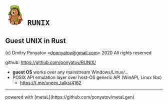 # ![logo](doc/logo.png) `RUNIX`
## Guest UNIX in Rust

(c) Dmitry Ponyatov <<dponyatov@gmail.com>> 2020 All rights reserved

github: https://github.com/ponyatov/RUNIX/


* **guest OS** works over any mainstream Windows/Linux/...
* POSIX API emulation layer over host-OS generic API (WinAPI, Linux libc)
    * https://t.me/uneex_talks/4162

<hr>
powered with [metaL](https://github.com/ponyatov/metaLgen)
